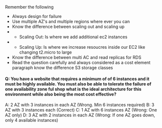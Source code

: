 Remember the following

 - Always design for failure
 - Use multiple AZ's and multiple regions where ever you can
 - Know the difference between scaling out and scaling up
 - - Scaling Out: Is where we add additional ec2 instances
 - - Scaling Up: Is where we increase resoucres inside our EC2 like changing t2.micro to large
 - Know the difference between multi AC and read replicas for RDS
 - Read the question carefully and always considered as a cost element paragraph know the difference S3 storage classes
 
 
#### Q: You have a website that requires a minimum of of 6 instances and it must be highly available. You must also be able to tolerate the failure of one availability zone ful shop what is the ideal architecture for this environment while also being the most cost effective?

A: 2 AZ with 3 instances in each AZ (Wrong. Min 6 instances required)
B: 3 AZ with 3 instances each (Correct)
C: 1 AZ with 6 instances AZ (Wrong: One AZ only)
D: 3 AZ with 2 instances in each AZ (Wrong: If one AZ goes down, only 4 available instances)
